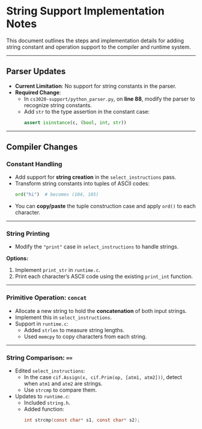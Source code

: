 # String Support Implementation Notes

This document outlines the steps and implementation details for adding string constant and operation support to the compiler and runtime system.

---

## Parser Updates

- **Current Limitation**: No support for string constants in the parser.
- **Required Change**:  
  - In `cs3020-support/python_parser.py`, on **line 88**, modify the parser to recognize string constants.
  - Add `str` to the type assertion in the constant case:
    ```python
    assert isinstance(c, (bool, int, str))
    ```

---

## Compiler Changes

### Constant Handling

- Add support for **string creation** in the `select_instructions` pass.
- Transform string constants into tuples of ASCII codes:
  ```python
  ord("hi")  # becomes (104, 105)
  ```
- You can **copy/paste** the tuple construction case and apply `ord()` to each character.

---

### String Printing

- Modify the `"print"` case in `select_instructions` to handle strings.
  
**Options:**
1. Implement `print_str` in `runtime.c`.
2. Print each character’s ASCII code using the existing `print_int` function.

---

### Primitive Operation: `concat`

- Allocate a new string to hold the **concatenation** of both input strings.
- Implement this in `select_instructions`.
- Support in `runtime.c`:
  - Added `strlen` to measure string lengths.
  - Used `memcpy` to copy characters from each string.

---

### String Comparison: `==`

- Edited `select_instructions`:
  - In the case `cif.Assign(x, cif.Prim(op, [atm1, atm2]))`, detect when `atm1` and `atm2` are strings.
  - Use `strcmp` to compare them.
- Updates to `runtime.c`:
  - Included `string.h`.
  - Added function:
    ```c
    int strcmp(const char* s1, const char* s2);
    ```
